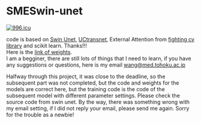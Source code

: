 # SMESwin-unet
<a href="https://996.icu"><img src="https://img.shields.io/badge/link-996.icu-red.svg" alt="996.icu" /></a>

code is based on [Swin Unet](https://github.com/HuCaoFighting/Swin-Unet), [UCtransnet](https://github.com/McGregorWwww/UCTransNet),  External Attention from [fighting cv library](https://github.com/xmu-xiaoma666/External-Attention-pytorch) and scikit learn. Thanks!!!   
Here is the [link of weights](https://www.dropbox.com/sh/7e5gv2rd6tfoiam/AADrgfdMJkUgiSdZW2dbMH-Za?dl=0).  
I am a begginer, there are still lots of things that I need to learn, if you have any suggestions or questions, here is my email wang@med.tohoku.ac.jp

Halfway through this project, it was close to the deadline, so the subsequent part was not completed, but the code and weights for the models are correct here, but the training code is the code of the subsequent model with different parameter settings. Please check the source code from swin unet.
By the way, there was something wrong with my email setting, if I did not reply your email, please send me again.
Sorry for the trouble as a newbie!
